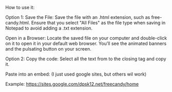 How to use it:

Option 1:
Save the File: Save the file with an .html extension, such as free-candy.html. Ensure that you select "All Files" as the file type when saving in Notepad to avoid adding a .txt extension.

Open in a Browser: Locate the saved file on your computer and double-click on it to open it in your default web browser. You’ll see the animated banners and the pulsating button on your screen.


Option 2:
Copy the code: Select all the text from <!DOCTYPE html> to the closing </html> tag and copy it.

Paste into an embed: (I just used google sites, but others wil work)

Example: https://sites.google.com/dpsk12.net/freecandy/home
